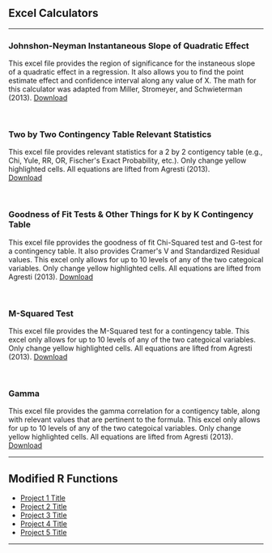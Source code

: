 ## Excel Calculators

---
### Johnshon-Neyman Instantaneous Slope of Quadratic Effect
This excel file provides the region 
of significance for the instaneous slope of a quadratic effect
in a regression. It also allows you to find the point
estimate effect and confidence interval along any value of X.
The math for this calculator was adapted from Miller, 
Stromeyer, and Schwieterman (2013). [Download](/excel/JNQ.xlsx?raw=true)

 <br>

### Two by Two Contingency Table Relevant Statistics
This excel file provides relevant statistics for a 2 by 2 contigency table
(e.g., Chi, Yule, RR, OR, Fischer's Exact Probability, etc.). Only change yellow highlighted cells. All equations are lifted from Agresti (2013).  
[Download](/excel/TwobyTwo.xlsx?raw=true)

 <br>

### Goodness of Fit Tests & Other Things for K by K Contingency Table
This excel file pprovides the goodness of fit Chi-Squared test and G-test for a contingency table. It also provides Cramer's V and Standardized Residual values. This excel only allows for up to 10 levels of any of the two categoical variables. Only change yellow highlighted cells. All equations are lifted from Agresti (2013).
[Download](/excel/chiG.xlsx?raw=true)

 <br>

### M-Squared Test
This excel file provides the M-Squared test for a contingency table. This excel only allows for up to 10 levels of any of the two categoical variables. Only change yellow highlighted cells. All equations are lifted from Agresti (2013).
[Download](/excel/MSQ.xlsx?raw=true)

 <br>

### Gamma
This excel file provides the gamma correlation for a contigency table, along with relevant values that are pertinent to the formula. This excel only allows for up to 10 levels of any of the two categoical variables. Only change yellow highlighted cells. All equations are lifted from Agresti (2013).
[Download](/excel/Gamma.xlsx?raw=true)

---

## Modified R Functions

- [Project 1 Title](http://example.com/)
- [Project 2 Title](http://example.com/)
- [Project 3 Title](http://example.com/)
- [Project 4 Title](http://example.com/)
- [Project 5 Title](http://example.com/)

---





